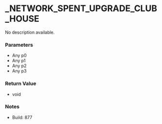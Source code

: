 # _NETWORK_SPENT_UPGRADE_CLUB_HOUSE

No description available.

### Parameters
* Any p0
* Any p1
* Any p2
* Any p3

### Return Value
* void

### Notes
* Build: 877


